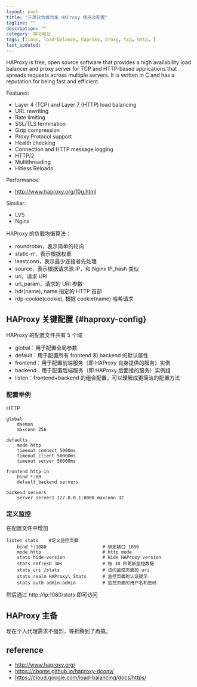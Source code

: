 ```yaml
---
layout: post
title: "开源软负载均衡 HAProxy 使用及配置"
tagline: ""
description: ""
category: 学习笔记
tags: [linux, load-balance, haproxy, proxy, tcp, http, ]
last_updated:
---
```


HAProxy is free, open source software that provides a high availability load balancer and proxy server for TCP and HTTP-based applications that spreads requests across multiple servers. It is written in C and has a reputation for being fast and efficient.

Features:

- Layer 4 (TCP) and Layer 7 (HTTP) load balancing
- URL rewriting
- Rate limiting
- SSL/TLS termination
- Gzip compression
- Proxy Protocol support
- Health checking
- Connection and HTTP message logging
- HTTP/2
- Multithreading
- Hitless Reloads

Performance:

- <http://www.haproxy.org/10g.html>

Similiar:

- LVS
- Nginx

HAProxy 的负载均衡算法：

- roundrobin，表示简单的轮询
- static-rr，表示根据权重
- leastconn，表示最少连接者先处理
- source，表示根据请求源 IP，和 Nginx IP_hash 类似
- uri，请求 URI
- url_param，请求的 URI 参数
- hdr(name), name 指定的 HTTP 首部
- rdp-cookie(cookie), 根据 cookie(name) 哈希请求


## HAProxy 关键配置 {#haproxy-config}
HAProxy 的配置文件共有 5 个域

- global：用于配置全局参数
- default：用于配置所有 frontend 和 backend 的默认属性
- frontend：用于配置前端服务（即 HAProxy 自身提供的服务）实例
- backend：用于配置后端服务（即 HAProxy 后面接的服务）实例组
- listen：frontend+backend 的组合配置，可以理解成更简洁的配置方法

### 配置举例

HTTP

    global
        daemon
        maxconn 256

    defaults
        mode http
        timeout connect 5000ms
        timeout client 50000ms
        timeout server 50000ms

    frontend http-in
        bind *:80
        default_backend servers

    backend servers
        server server1 127.0.0.1:8000 maxconn 32

### 定义监控
在配置文件中增加

    listen stats    #定义监控页面
        bind *:1080                     # 绑定端口 1080
        mode http                       # http mode
        stats hide-version              # Hide HAProxy version
        stats refresh 30s               # 每 30 秒更新监控数据
        stats uri /stats                # 访问监控页面的 uri
        stats realm HAProxy\ Stats      # 监控页面的认证提示
        stats auth admin:admin          # 监控页面的用户名和密码

然后通过 http://ip:1080/stats 即可访问

## HAProxy 主备
现在个人代理需求不强烈，等折腾到了再搞。

## reference

- <http://www.haproxy.org/>
- <https://cbonte.github.io/haproxy-dconv/>
- <https://cloud.google.com/load-balancing/docs/https/>
